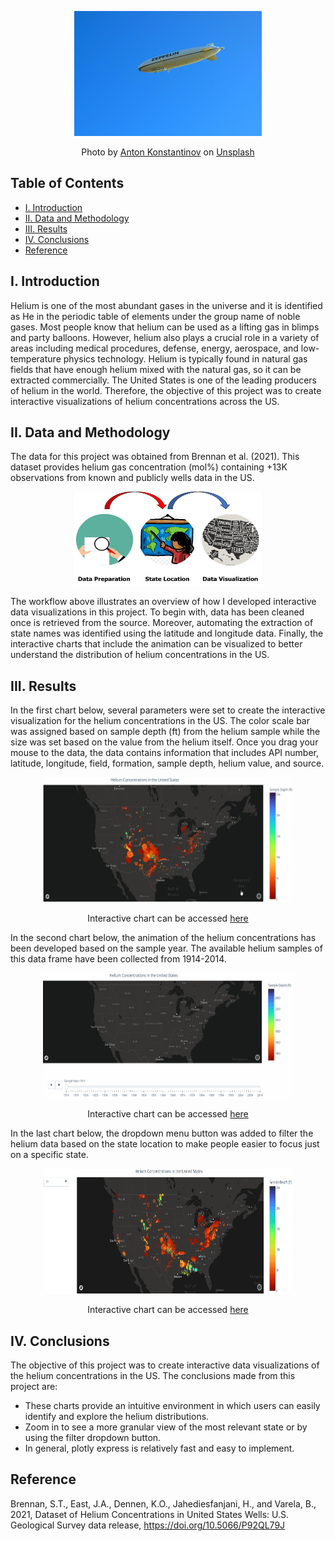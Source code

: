 <p align="center">
  <img width="300" height="200" src="https://github.com/a-pradono/us_helium/blob/main/Images/header.jpg">
</p>
<p align="center">
Photo by <a href="https://unsplash.com/@anton_konstantinov?utm_source=unsplash&utm_medium=referral&utm_content=creditCopyText">Anton Konstantinov</a> on <a   href="https://unsplash.com/s/photos/blimp?utm_source=unsplash&utm_medium=referral&utm_content=creditCopyText">Unsplash</a>
</p>

## Table of Contents

- [I. Introduction](#i-introduction)
- [II. Data and Methodology](#ii-data-and-methodology)
- [III. Results](#iii-results)
- [IV. Conclusions](#iv-conclusions)
- [Reference](#reference)

## I. Introduction
Helium is one of the most abundant gases in the universe and it is identified as He in the periodic table of elements under the group name of noble gases. Most people know that helium can be used as a lifting gas in blimps and party balloons. However, helium also plays a crucial role in a variety of areas including medical procedures, defense, energy, aerospace, and low-temperature physics technology. Helium is typically found in natural gas fields that have enough helium mixed with the natural gas, so it can be extracted commercially. The United States is one of the leading producers of helium in the world. Therefore, the objective of this project was to create interactive visualizations of helium concentrations across the US. 

## II. Data and Methodology
The data for this project was obtained from Brennan et al. (2021). This dataset provides helium gas concentration (mol%) containing +13K observations from known and publicly wells data in the US. 

<p align="center">
  <img width="300" height="150" src="https://github.com/a-pradono/us_helium/blob/main/Images/workflow.jpg">
</p>

The workflow above illustrates an overview of how I developed interactive data visualizations in this project. To begin with, data has been cleaned once is retrieved from the source. Moreover, automating the extraction of state names was identified using the latitude and longitude data. Finally, the interactive charts that include the animation can be visualized to better understand the distribution of helium concentrations in the US. 

## III. Results
In the first chart below, several parameters were set to create the interactive visualization for the helium concentrations in the US. The color scale bar was assigned based on sample depth (ft) from the helium sample while the size was set based on the value from the helium itself. Once you drag your mouse to the data, the data contains information that includes API number, latitude, longitude, field, formation, sample depth, helium value, and source.

<p align="center">
  <img width="400" height="200" src="https://github.com/a-pradono/us_helium/blob/main/Images/plot00.gif">
</p>
<p align="center">
Interactive chart can be accessed <a href="https://datapane.com/u/apradono94/reports/MA1p5Rk/chart-1/">here</a>
</p>

In the second chart below, the animation of the helium concentrations has been developed based on the sample year. The available helium samples of this data frame have been collected from 1914-2014.

<p align="center">
  <img width="400" height="200" src="https://github.com/a-pradono/us_helium/blob/main/Images/plot02.gif">
</p>
<p align="center">
Interactive chart can be accessed <a href="https://datapane.com/u/apradono94/reports/Y3YVwO7/chart-2/">here</a>
</p>

In the last chart below, the dropdown menu button was added to filter the helium data based on the state location to make people easier to focus just on a specific state.

<p align="center">
  <img width="400" height="200" src="https://github.com/a-pradono/us_helium/blob/main/Images/plot03.gif">
</p>
<p align="center">
Interactive chart can be accessed <a href="https://datapane.com/u/apradono94/reports/E7yl2P3/chart-3/">here</a>
</p>

## IV. Conclusions
The objective of this project was to create interactive data visualizations of the helium concentrations in the US. The conclusions made from this project are:
  * These charts provide an intuitive environment in which users can easily identify and explore the helium distributions.
  * Zoom in to see a more granular view of the most relevant state or by using the filter dropdown button.   
  * In general, plotly express is relatively fast and easy to implement. 
 
 ## Reference
Brennan, S.T., East, J.A., Dennen, K.O., Jahediesfanjani, H., and Varela, B., 2021, Dataset of Helium Concentrations in United States Wells: U.S. Geological Survey data release, https://doi.org/10.5066/P92QL79J
